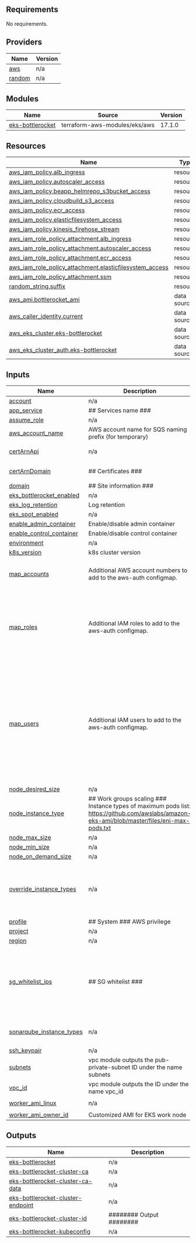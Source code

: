 <!-- BEGIN_TF_DOCS -->
## Requirements

No requirements.

## Providers

| Name | Version |
|------|---------|
| <a name="provider_aws"></a> [aws](#provider\_aws) | n/a |
| <a name="provider_random"></a> [random](#provider\_random) | n/a |

## Modules

| Name | Source | Version |
|------|--------|---------|
| <a name="module_eks-bottlerocket"></a> [eks-bottlerocket](#module\_eks-bottlerocket) | terraform-aws-modules/eks/aws | 17.1.0 |

## Resources

| Name | Type |
|------|------|
| [aws_iam_policy.alb_ingress](https://registry.terraform.io/providers/hashicorp/aws/latest/docs/resources/iam_policy) | resource |
| [aws_iam_policy.autoscaler_access](https://registry.terraform.io/providers/hashicorp/aws/latest/docs/resources/iam_policy) | resource |
| [aws_iam_policy.beapp_helmrepo_s3bucket_access](https://registry.terraform.io/providers/hashicorp/aws/latest/docs/resources/iam_policy) | resource |
| [aws_iam_policy.cloudbuild_s3_access](https://registry.terraform.io/providers/hashicorp/aws/latest/docs/resources/iam_policy) | resource |
| [aws_iam_policy.ecr_access](https://registry.terraform.io/providers/hashicorp/aws/latest/docs/resources/iam_policy) | resource |
| [aws_iam_policy.elasticfilesystem_access](https://registry.terraform.io/providers/hashicorp/aws/latest/docs/resources/iam_policy) | resource |
| [aws_iam_policy.kinesis_firehose_stream](https://registry.terraform.io/providers/hashicorp/aws/latest/docs/resources/iam_policy) | resource |
| [aws_iam_role_policy_attachment.alb_ingress](https://registry.terraform.io/providers/hashicorp/aws/latest/docs/resources/iam_role_policy_attachment) | resource |
| [aws_iam_role_policy_attachment.autoscaler_access](https://registry.terraform.io/providers/hashicorp/aws/latest/docs/resources/iam_role_policy_attachment) | resource |
| [aws_iam_role_policy_attachment.ecr_access](https://registry.terraform.io/providers/hashicorp/aws/latest/docs/resources/iam_role_policy_attachment) | resource |
| [aws_iam_role_policy_attachment.elasticfilesystem_access](https://registry.terraform.io/providers/hashicorp/aws/latest/docs/resources/iam_role_policy_attachment) | resource |
| [aws_iam_role_policy_attachment.ssm](https://registry.terraform.io/providers/hashicorp/aws/latest/docs/resources/iam_role_policy_attachment) | resource |
| [random_string.suffix](https://registry.terraform.io/providers/hashicorp/random/latest/docs/resources/string) | resource |
| [aws_ami.bottlerocket_ami](https://registry.terraform.io/providers/hashicorp/aws/latest/docs/data-sources/ami) | data source |
| [aws_caller_identity.current](https://registry.terraform.io/providers/hashicorp/aws/latest/docs/data-sources/caller_identity) | data source |
| [aws_eks_cluster.eks-bottlerocket](https://registry.terraform.io/providers/hashicorp/aws/latest/docs/data-sources/eks_cluster) | data source |
| [aws_eks_cluster_auth.eks-bottlerocket](https://registry.terraform.io/providers/hashicorp/aws/latest/docs/data-sources/eks_cluster_auth) | data source |

## Inputs

| Name | Description | Type | Default | Required |
|------|-------------|------|---------|:--------:|
| <a name="input_account"></a> [account](#input\_account) | n/a | `string` | `""` | no |
| <a name="input_app_service"></a> [app\_service](#input\_app\_service) | ## Services name ### | `string` | `"gh-bottlerocket"` | no |
| <a name="input_assume_role"></a> [assume\_role](#input\_assume\_role) | n/a | `string` | `""` | no |
| <a name="input_aws_account_name"></a> [aws\_account\_name](#input\_aws\_account\_name) | AWS account name for SQS naming prefix (for temporary) | `string` | `""` | no |
| <a name="input_certArnApi"></a> [certArnApi](#input\_certArnApi) | n/a | `string` | `"arn:aws:acm:eu-central-1:964543278669:certificate/71803539-520b-4194-aaba-96c35783dfba"` | no |
| <a name="input_certArnDomain"></a> [certArnDomain](#input\_certArnDomain) | ## Certificates ### | `string` | `"arn:aws:acm:eu-central-1:964543278669:certificate/22e6bdda-e82a-467a-baec-0c056972fb26"` | no |
| <a name="input_domain"></a> [domain](#input\_domain) | ## Site information ### | `string` | `"splashtop.de"` | no |
| <a name="input_eks_bottlerocket_enabled"></a> [eks\_bottlerocket\_enabled](#input\_eks\_bottlerocket\_enabled) | n/a | `bool` | `true` | no |
| <a name="input_eks_log_retention"></a> [eks\_log\_retention](#input\_eks\_log\_retention) | Log retention | `number` | `7` | no |
| <a name="input_eks_spot_enabled"></a> [eks\_spot\_enabled](#input\_eks\_spot\_enabled) | n/a | `bool` | `false` | no |
| <a name="input_enable_admin_container"></a> [enable\_admin\_container](#input\_enable\_admin\_container) | Enable/disable admin container | `bool` | `false` | no |
| <a name="input_enable_control_container"></a> [enable\_control\_container](#input\_enable\_control\_container) | Enable/disable control container | `bool` | `true` | no |
| <a name="input_environment"></a> [environment](#input\_environment) | n/a | `string` | `""` | no |
| <a name="input_k8s_version"></a> [k8s\_version](#input\_k8s\_version) | k8s cluster version | `string` | `"1.20"` | no |
| <a name="input_map_accounts"></a> [map\_accounts](#input\_map\_accounts) | Additional AWS account numbers to add to the aws-auth configmap. | `list(string)` | <pre>[<br>  "777777777777",<br>  "888888888888"<br>]</pre> | no |
| <a name="input_map_roles"></a> [map\_roles](#input\_map\_roles) | Additional IAM roles to add to the aws-auth configmap. | <pre>list(object({<br>    rolearn  = string<br>    username = string<br>    groups   = list(string)<br>  }))</pre> | <pre>[<br>  {<br>    "groups": [<br>      "system:masters"<br>    ],<br>    "rolearn": "arn:aws:iam::66666666666:role/role1",<br>    "username": "role1"<br>  }<br>]</pre> | no |
| <a name="input_map_users"></a> [map\_users](#input\_map\_users) | Additional IAM users to add to the aws-auth configmap. | <pre>list(object({<br>    userarn  = string<br>    username = string<br>    groups   = list(string)<br>  }))</pre> | <pre>[<br>  {<br>    "groups": [<br>      "system:masters"<br>    ],<br>    "userarn": "arn:aws:iam::66666666666:user/user1",<br>    "username": "user1"<br>  },<br>  {<br>    "groups": [<br>      "system:masters"<br>    ],<br>    "userarn": "arn:aws:iam::66666666666:user/user2",<br>    "username": "user2"<br>  }<br>]</pre> | no |
| <a name="input_node_desired_size"></a> [node\_desired\_size](#input\_node\_desired\_size) | n/a | `number` | `3` | no |
| <a name="input_node_instance_type"></a> [node\_instance\_type](#input\_node\_instance\_type) | ## Work groups scaling ### Instance types of maximum pods list: https://github.com/awslabs/amazon-eks-ami/blob/master/files/eni-max-pods.txt | `string` | `"t3a.xlarge"` | no |
| <a name="input_node_max_size"></a> [node\_max\_size](#input\_node\_max\_size) | n/a | `number` | `5` | no |
| <a name="input_node_min_size"></a> [node\_min\_size](#input\_node\_min\_size) | n/a | `number` | `3` | no |
| <a name="input_node_on_demand_size"></a> [node\_on\_demand\_size](#input\_node\_on\_demand\_size) | n/a | `number` | `0` | no |
| <a name="input_override_instance_types"></a> [override\_instance\_types](#input\_override\_instance\_types) | n/a | `list(string)` | <pre>[<br>  "t3a.xlarge",<br>  "t3.xlarge",<br>  "t2.xlarge",<br>  "m5a.xlarge",<br>  "m5.xlarge"<br>]</pre> | no |
| <a name="input_profile"></a> [profile](#input\_profile) | ## System ### AWS privilege | `string` | `""` | no |
| <a name="input_project"></a> [project](#input\_project) | n/a | `string` | `""` | no |
| <a name="input_region"></a> [region](#input\_region) | n/a | `string` | `""` | no |
| <a name="input_sg_whitelist_ips"></a> [sg\_whitelist\_ips](#input\_sg\_whitelist\_ips) | ## SG whitelist ### | `list(string)` | <pre>[<br>  "74.203.89.92/32",<br>  "104.128.103.242/32",<br>  "75.61.103.188/32",<br>  "50.193.44.33/32",<br>  "122.224.111.100/32",<br>  "211.23.144.132/32",<br>  "61.31.169.172/32"<br>]</pre> | no |
| <a name="input_sonarqube_instance_types"></a> [sonarqube\_instance\_types](#input\_sonarqube\_instance\_types) | n/a | `list(string)` | <pre>[<br>  "m5.large"<br>]</pre> | no |
| <a name="input_ssh_keypair"></a> [ssh\_keypair](#input\_ssh\_keypair) | n/a | `string` | `""` | no |
| <a name="input_subnets"></a> [subnets](#input\_subnets) | vpc module outputs the pub-private-subnet ID under the name subnets | `list(string)` | `[]` | no |
| <a name="input_vpc_id"></a> [vpc\_id](#input\_vpc\_id) | vpc module outputs the ID under the name vpc\_id | `string` | `""` | no |
| <a name="input_worker_ami_linux"></a> [worker\_ami\_linux](#input\_worker\_ami\_linux) | n/a | `string` | `"*copied from GoldenAMIBase-1.0-amazon-eks-node-1.16-noSELINUX-HFSPLUS-3"` | no |
| <a name="input_worker_ami_owner_id"></a> [worker\_ami\_owner\_id](#input\_worker\_ami\_owner\_id) | Customized AMI for EKS work node | `string` | `"867359575977"` | no |

## Outputs

| Name | Description |
|------|-------------|
| <a name="output_eks-bottlerocket"></a> [eks-bottlerocket](#output\_eks-bottlerocket) | n/a |
| <a name="output_eks-bottlerocket-cluster-ca"></a> [eks-bottlerocket-cluster-ca](#output\_eks-bottlerocket-cluster-ca) | n/a |
| <a name="output_eks-bottlerocket-cluster-ca-data"></a> [eks-bottlerocket-cluster-ca-data](#output\_eks-bottlerocket-cluster-ca-data) | n/a |
| <a name="output_eks-bottlerocket-cluster-endpoint"></a> [eks-bottlerocket-cluster-endpoint](#output\_eks-bottlerocket-cluster-endpoint) | n/a |
| <a name="output_eks-bottlerocket-cluster-id"></a> [eks-bottlerocket-cluster-id](#output\_eks-bottlerocket-cluster-id) | ######## Output ######## |
| <a name="output_eks-bottlerocket-kubeconfig"></a> [eks-bottlerocket-kubeconfig](#output\_eks-bottlerocket-kubeconfig) | n/a |
<!-- END_TF_DOCS -->